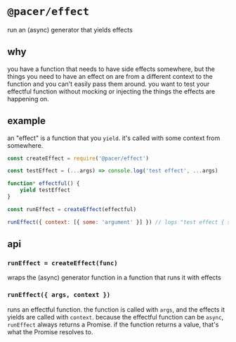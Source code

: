 # `@pacer/effect`

run an (async) generator that yields effects

## why

you have a function that needs to have side effects somewhere, but the things you need to have an effect on are from a different context to the function and you can't easily pass them around. you want to test your effectful function without mocking or injecting the things the effects are happening on.

## example

an "effect" is a function that you `yield`. it's called with some context from somewhere.

```js
const createEffect = require('@pacer/effect')

const testEffect = (...args) => console.log('test effect', ...args)

function* effectful() {
	yield testEffect
}

const runEffect = createEffect(effectful)

runEffect({ context: [{ some: 'argument' }] }) // logs "test effect { some: 'argument' }"
```

## api

### `runEffect = createEffect(func)`

wraps the (async) generator function in a function that runs it with effects

### `runEffect({ args, context })`

runs an effectful function. the function is called with `args`, and the effects it yields are called with `context`. because the effectful function can be `async`, `runEffect` always returns a Promise. if the function returns a value, that's what the Promise resolves to. 
